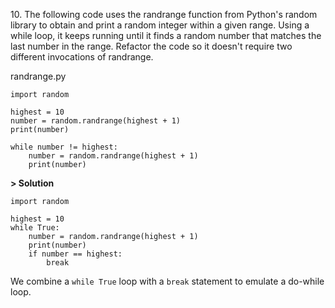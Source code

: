 10\. The following code uses the randrange function from Python's random library to obtain and print a random integer within a given range. Using a while loop, it keeps running until it finds a random number that matches the last number in the range. Refactor the code so it doesn't require two different invocations of randrange.

randrange.py
```
import random

highest = 10
number = random.randrange(highest + 1)
print(number)

while number != highest:
    number = random.randrange(highest + 1)
    print(number)
```

**> Solution**
```
import random

highest = 10
while True:
    number = random.randrange(highest + 1)
    print(number)
    if number == highest:
        break
```
We combine a `while True` loop with a `break` statement to emulate a do-while loop.